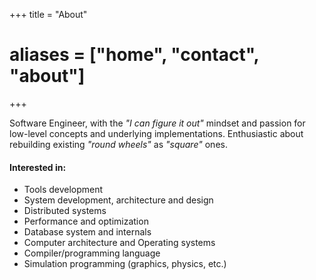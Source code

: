+++
title = "About"
# aliases = ["home", "contact", "about"]
+++


Software Engineer, with the *"I can figure it out"* mindset and passion for low-level concepts and underlying implementations. Enthusiastic about rebuilding existing *"round wheels"* as *"square"* ones.

#### Interested in:

- Tools development
- System development, architecture and design
- Distributed systems
- Performance and optimization
- Database system and internals
- Computer architecture and Operating systems
- Compiler/programming language
- Simulation programming (graphics, physics, etc.)
